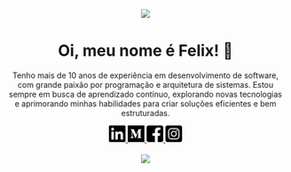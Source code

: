 <div align="center">
  <img src="https://i.imgur.com/8MupZHY.gif" width="400px" />
  <br>

  # Oi, meu nome é Felix! 👋

  Tenho mais de 10 anos de experiência em desenvolvimento de software, com grande paixão por programação e arquitetura de sistemas. Estou sempre em busca de aprendizado contínuo, explorando novas tecnologias e aprimorando minhas habilidades para criar soluções eficientes e bem estruturadas.

  <a href="https://www.linkedin.com/in/felixgilioli/" target="_blank">
    <img src="img/linkedin.png" width="30">
  </a>
  
  <a href="https://medium.com/@felixgilioli" target="_blank">
    <img src="img/medium.png" width="30">
  </a>
  
  <a href="https://www.facebook.com/profile.php?id=100006089171633" target="_blank">
    <img src="img/facebook.png" width="30">
  </a>
  
  <a href="https://www.instagram.com/felixgilioli/" target="_blank">
    <img src="img/instagram.png" width="30">
  </a>

  <br>
  <br>
  
  <img align="center" src="https://github-readme-stats.vercel.app/api?username=felixgilioli&show_icons=true">
  
</div>


 
